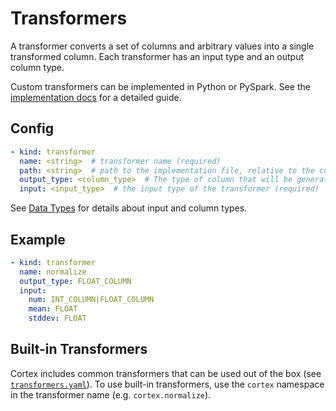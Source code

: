 # Transformers

A transformer converts a set of columns and arbitrary values into a single transformed column. Each transformer has an input type and an output column type.

Custom transformers can be implemented in Python or PySpark. See the [implementation docs](transformers.md) for a detailed guide.

## Config

```yaml
- kind: transformer
  name: <string>  # transformer name (required)
  path: <string>  # path to the implementation file, relative to the cortex root (default: implementations/transformers/<name>.py)
  output_type: <column_type>  # The type of column that will be generated by this transformer (required)
  input: <input_type>  # the input type of the transformer (required)
```

See [Data Types](data-types.md) for details about input and column types.

## Example

```yaml
- kind: transformer
  name: normalize
  output_type: FLOAT_COLUMN
  input:
    num: INT_COLUMN|FLOAT_COLUMN
    mean: FLOAT
    stddev: FLOAT
```

## Built-in Transformers

Cortex includes common transformers that can be used out of the box (see <!-- CORTEX_VERSION_MINOR -->[`transformers.yaml`](https://github.com/cortexlabs/cortex/blob/0.6/pkg/transformers/transformers.yaml)). To use built-in transformers, use the `cortex` namespace in the transformer name (e.g. `cortex.normalize`).
